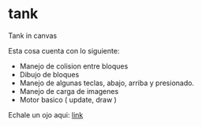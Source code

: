 tank
====

Tank in canvas

Esta cosa cuenta con lo siguiente:
* Manejo de colision entre bloques
* Dibujo de bloques
* Manejo de algunas teclas, abajo, arriba y presionado.
* Manejo de carga de imagenes
* Motor basico ( update, draw )

Echale un ojo aqui: [link]( "https://rawgithubusercontent.com/estuardolh/tank/master/index.html" )